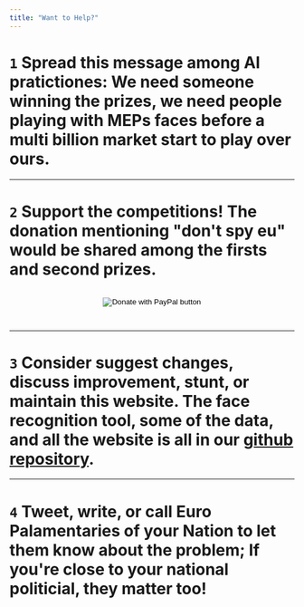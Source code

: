 ```yaml
---
title: "Want to Help?"
---
```


# `1` Spread this message among AI pratictiones: We need someone winning the prizes, **we need people playing with MEPs faces** before a multi billion market start to play over ours.

---

# `2` Support the competitions! The **donation mentioning "don't spy eu" would be shared among the firsts and second prizes**.

<style>
.donation-block {
  text-align: center;
  padding: 1em;
}
</style>

<div class="donation-block">
  <form action="https://www.paypal.com/donate"
        method="post"
        target="_top">
    <input name="hosted_button_id"
           type="hidden"
           value="J8PBBRG48EJ4S"> 
    <input title="PayPal - The safer, easier way to pay online!"
           alt="Donate with PayPal button" 
           name="submit" 
           src="https://www.paypalobjects.com/en_US/i/btn/btn_donateCC_LG.gif" 
           type="image">
  </form>
</div>

---

# `3` Consider suggest changes, discuss improvement, stunt, or maintain this website. The face recognition tool, some of the data, and all the website is all in our [github repository](https://github.com/hermescenter/dontspy.eu).

---

# `4` Tweet, write, or call Euro Palamentaries of your Nation to let them know about the problem; If you're close to your national politicial, they matter too!

